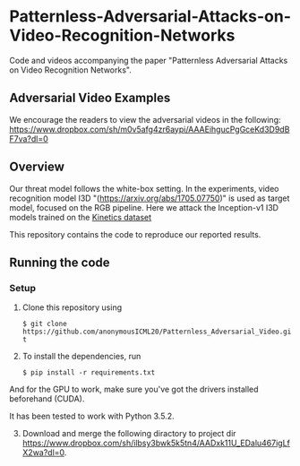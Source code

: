 # Patternless-Adversarial-Attacks-on-Video-Recognition-Networks
Code and videos accompanying the paper "Patternless Adversarial Attacks on Video Recognition Networks".


## Adversarial Video Examples
We encourage the readers to view the adversarial videos in the following:
<https://www.dropbox.com/sh/m0v5afg4zr6aypi/AAAEihgucPgGceKd3D9dBF7va?dl=0>


## Overview

Our threat model follows the white-box setting. In the experiments,
video recognition model I3D "(https://arxiv.org/abs/1705.07750)" is used as target model,
focused on the RGB pipeline.
Here we attack the Inception-v1 I3D models trained on the
[Kinetics dataset](www.deepmind.com/kinetics) 

This repository contains the code to reproduce our reported results.


## Running the code

### Setup

1. Clone this repository using
 
   `$ git clone https://github.com/anonymousICML20/Patternless_Adversarial_Video.git`

2. To install the dependencies, run

   `$ pip install -r requirements.txt`

And for the GPU to work, make sure you've got the drivers installed beforehand (CUDA).

It has been tested to work with Python 3.5.2.

3. Download and merge the following diractory to project dir https://www.dropbox.com/sh/ilbsy3bwk5k5tn4/AADxk11U_EDalu467igLfX2wa?dl=0.
